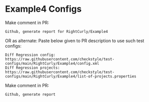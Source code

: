 # Example4 Configs
Make comment in PR:
```
Github, generate report for RightCurly/Example4
```
OR as alternate:
Paste below given to PR description to use such test configs:
```
Diff Regression config: https://raw.githubusercontent.com/checkstyle/test-configs/main/RightCurly/Example4/config.xml
Diff Regression projects: https://raw.githubusercontent.com/checkstyle/test-configs/main/RightCurly/Example4/list-of-projects.properties
```
Make comment in PR:
```
Github, generate report
```
